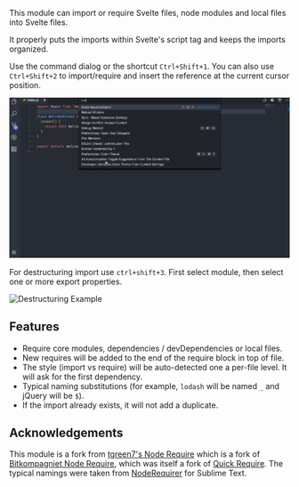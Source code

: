 This module can import or require Svelte files, node modules and local files into Svelte files.

It properly puts the imports within Svelte's script tag and keeps the imports organized.

Use the command dialog or the shortcut `Ctrl+Shift+1`. You can also use `Ctrl+Shift+2` to import/require and insert the reference at the current cursor position.

![Require Example](https://github.com/nickyhajal/vscode_extension_svelte_require/raw/master/resources/images/nodeRequire.gif)

For destructuring import use `ctrl+shift+3`. First select module, then select one or more export properties.

![Destructuring Example](https://user-images.githubusercontent.com/15873274/32335474-05351a86-bffe-11e7-932e-0708eae20deb.gif)

## Features

- Require core modules, dependencies / devDependencies or local files.
- New requires will be added to the end of the require block in top of file.
- The style (import vs require) will be auto-detected one a per-file level. It will ask for the first dependency.
- Typical naming substitutions (for example, `lodash` will be named `_` and jQuery will be `$`).
- If the import already exists, it will not add a duplicate.

## Acknowledgements

This module is a fork from [tgreen7's Node Require](https://github.com/tgreen7/vscode_extension_node_require) which is a fork of [Bitkompagniet Node Require](https://github.com/bitkompagniet/vscode_extension_quick_require), which was itself a fork of [Quick Require](https://github.com/milkmidi/vscode_extension_quick_require). The typical namings were taken from [NodeRequirer](https://github.com/ganemone/NodeRequirer) for Sublime Text.
